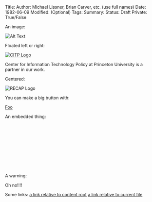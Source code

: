 Title:
Author: Michael Lissner, Brian Carver, etc. (use full names)
Date: 1982-06-09
Modified: (Optional)
Tags:
Summary:
Status: Draft
Private: True/False


An image:

![Alt Text]({filename}/images/han.jpg)

Floated left or right:

<div class="{right-image or left-image}">
    <a href="http://google.com">
        <img src="{filename}/images/recap/citp-logo.png"
             alt="CITP Logo"
             class="img-responsive border">
    </a>
    <p class="caption">Center for Information Technology Policy at Princeton University is a partner in our work.</p>
</div>
<!-- Optionally, do this to force the content to the next line. -->
<div class="clearfix"></div>


Centered:

<div class="text-center">
    <img src="{filename}/images/recap_r-150x150.png"
         alt="RECAP Logo"
         class="img-responsive border"/>
</div>


You can make a big button with:

<a href="blah" class="btn btn-primary btn-lg">Foo</a>

An embedded thing:

<div class="embed-responsive embed-responsive-4by3">
    <iframe class="embed-responsive-item" src="" frameborder="0" allowfullscreen></iframe>
</div>

A warning:

<p class="bg-danger alert">Oh no!!!!</p>

Some links:
[a link relative to content root]({filename}/article1.md)
[a link relative to current file]({filename}../article1.md)
